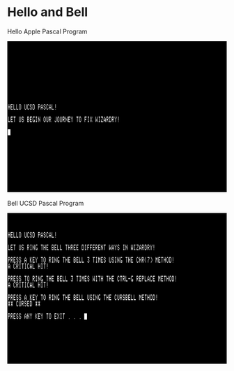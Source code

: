 # Hello and Bell
Hello Apple Pascal Program

<img src="resources/hello-pascal-01.png" alt="Hello UCSD Pascal"/>

Bell UCSD Pascal Program

<img src="resources/bell-pascal-01.png" alt="Hello UCSD Pascal"/>
